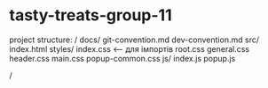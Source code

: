 # tasty-treats-group-11

project structure:
/
    docs/
        git-convention.md
        dev-convention.md
    src/
        index.html
        styles/
            index.css <-- для імпортів
            root.css
            general.css
            header.css
            main.css
            popup-common.css
        js/
            index.js
            popup.js


/